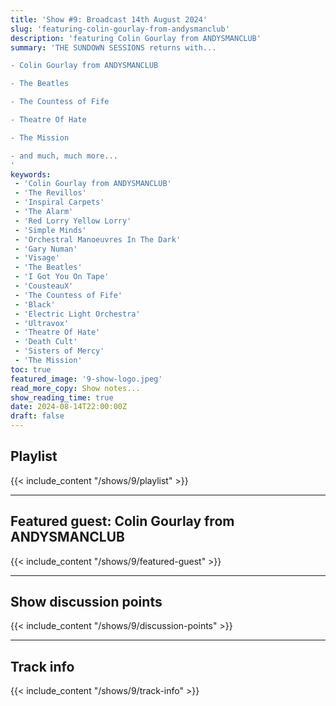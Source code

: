 ```yaml
---
title: 'Show #9: Broadcast 14th August 2024'
slug: 'featuring-colin-gourlay-from-andysmanclub'
description: 'featuring Colin Gourlay from ANDYSMANCLUB'
summary: 'THE SUNDOWN SESSIONS returns with...

- Colin Gourlay from ANDYSMANCLUB

- The Beatles

- The Countess of Fife

- Theatre Of Hate

- The Mission

- and much, much more...
'
keywords:
 - 'Colin Gourlay from ANDYSMANCLUB'
 - 'The Revillos'
 - 'Inspiral Carpets'
 - 'The Alarm'
 - 'Red Lorry Yellow Lorry'
 - 'Simple Minds'
 - 'Orchestral Manoeuvres In The Dark'
 - 'Gary Numan'
 - 'Visage'
 - 'The Beatles'
 - 'I Got You On Tape'
 - 'CousteauX'
 - 'The Countess of Fife'
 - 'Black'
 - 'Electric Light Orchestra'
 - 'Ultravox'
 - 'Theatre Of Hate'
 - 'Death Cult'
 - 'Sisters of Mercy'
 - 'The Mission'
toc: true
featured_image: '9-show-logo.jpeg'
read_more_copy: Show notes...
show_reading_time: true
date: 2024-08-14T22:00:00Z
draft: false
---
```


## Playlist
{{< include_content "/shows/9/playlist" >}}

---

## Featured guest: Colin Gourlay from ANDYSMANCLUB
{{< include_content "/shows/9/featured-guest" >}}

---

## Show discussion points
{{< include_content "/shows/9/discussion-points" >}}

---

## Track info
{{< include_content "/shows/9/track-info" >}}

